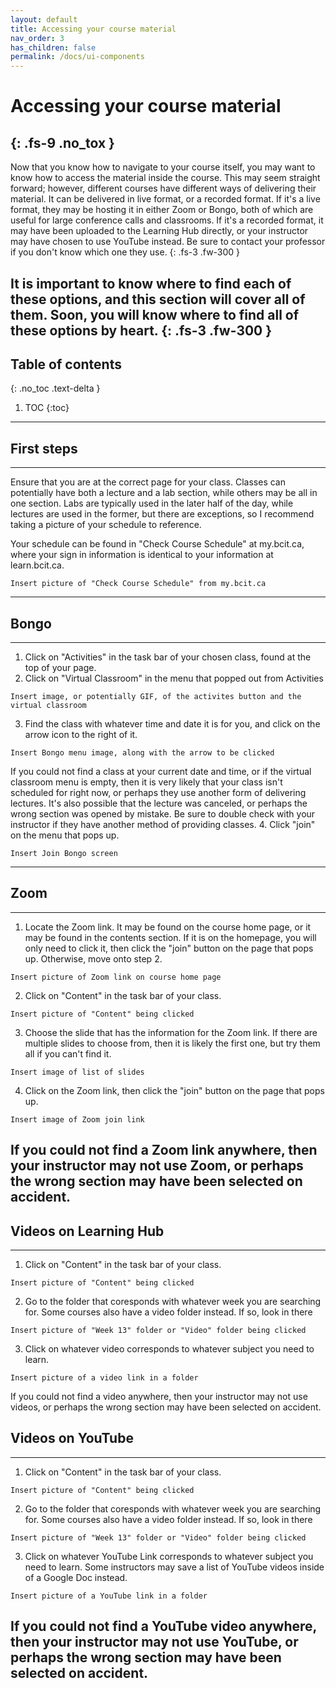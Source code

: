```yaml
---
layout: default
title: Accessing your course material
nav_order: 3
has_children: false
permalink: /docs/ui-components
---
```


# Accessing your course material
{: .fs-9 .no_tox }
---
Now that you know how to navigate to your course itself, you may want to know how to access the material inside the course. This may seem straight forward; however, different courses have different ways of delivering their material. It can be delivered in live format, or a recorded format. If it's a live format, they may be hosting it in either Zoom or Bongo, both of which are useful for large conference calls and classrooms. If it's a recorded format, it may have been uploaded to the Learning Hub directly, or your instructor may have chosen to use YouTube instead. Be sure to contact your professor if you don't know which one they use.
{: .fs-3 .fw-300 }

It is important to know where to find each of these options, and this section will cover all of them. Soon, you will know where to find all of these options by heart.
{: .fs-3 .fw-300 }
---
## Table of contents
{: .no_toc .text-delta }

1. TOC
{:toc}
---
## First steps
---
Ensure that you are at the correct page for your class. Classes can potentially have both a lecture and a lab section, while others may be all in one section. Labs are typically used in the later half of the day, while lectures are used in the former, but there are exceptions, so I recommend taking a picture of your schedule to reference.

Your schedule can be found in "Check Course Schedule" at my.bcit.ca, where your sign in information is identical to your information at learn.bcit.ca.
```
Insert picture of "Check Course Schedule" from my.bcit.ca
```
---
## Bongo
---
1. Click on "Activities" in the task bar of your chosen class, found at the top of your page.
2. Click on "Virtual Classroom" in the menu that popped out from Activities
```
Insert image, or potentially GIF, of the activites button and the virtual classroom
```
3. Find the class with whatever time and date it is for you, and click on the arrow icon to the right of it.
```
Insert Bongo menu image, along with the arrow to be clicked
```
If you could not find a class at your current date and time, or if the virtual classroom menu is empty, then it is very likely that your class isn't scheduled for right now, or perhaps they use another form of delivering lectures. It's also possible that the lecture was canceled, or perhaps the wrong section was opened by mistake. Be sure to double check with your instructor if they have another method of providing classes.
4. Click "join" on the menu that pops up.
```
Insert Join Bongo screen
```
---
## Zoom
---
1. Locate the Zoom link. It may be found on the course home page, or it may be found in the contents section. If it is on the homepage, you will only need to click it, then click the "join" button on the page that pops up. Otherwise, move onto step 2.
```
Insert picture of Zoom link on course home page
```
2. Click on "Content" in the task bar of your class.
```
Insert picture of "Content" being clicked
```
3. Choose the slide that has the information for the Zoom link. If there are multiple slides to choose from, then it is likely the first one, but try them all if you can't find it.
```
Insert image of list of slides
```
4. Click on the Zoom link, then click the "join" button on the page that pops up.
```
Insert image of Zoom join link
```
If you could not find a Zoom link anywhere, then your instructor may not use Zoom, or perhaps the wrong section may have been selected on accident.
---
## Videos on Learning Hub
---
1. Click on "Content" in the task bar of your class.
```
Insert picture of "Content" being clicked
```
2. Go to the folder that coresponds with whatever week you are searching for. Some courses also have a video folder instead. If so, look in there
```
Insert picture of "Week 13" folder or "Video" folder being clicked
```
3. Click on whatever video corresponds to whatever subject you need to learn.
```
Insert picture of a video link in a folder
```
If you could not find a video anywhere, then your instructor may not use videos, or perhaps the wrong section may have been selected on accident.
## Videos on YouTube
---
1. Click on "Content" in the task bar of your class.
```
Insert picture of "Content" being clicked
```
2. Go to the folder that coresponds with whatever week you are searching for. Some courses also have a video folder instead. If so, look in there
```
Insert picture of "Week 13" folder or "Video" folder being clicked
```
3. Click on whatever YouTube Link corresponds to whatever subject you need to learn. Some instructors may save a list of YouTube videos inside of a Google Doc instead.
```
Insert picture of a YouTube link in a folder
```
If you could not find a YouTube video anywhere, then your instructor may not use YouTube, or perhaps the wrong section may have been selected on accident.
---
